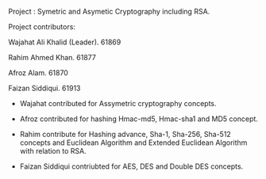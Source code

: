 Project : Symetric and Asymetic Cryptography including RSA.

Project contributors:

Wajahat Ali Khalid (Leader). 61869

Rahim Ahmed Khan. 61877

Afroz Alam. 61870

Faizan Siddiqui. 61913

* Wajahat contributed for Assymetric cryptography concepts.

* Afroz contributed for hashing Hmac-md5, Hmac-sha1 and MD5 concept.

* Rahim contribute for Hashing advance, Sha-1, Sha-256, Sha-512 concepts and Euclidean Algorithm and Extended Euclidean Algorithm with relation to RSA.

* Faizan Siddiqui contriubted for AES, DES and Double DES concepts.
